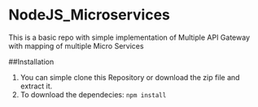 # NodeJS_Microservices
This is a basic repo with simple implementation of Multiple API Gateway with mapping of multiple Micro Services

##Installation
1) You can simple clone this Repository or download the zip file and extract it.
2) To download the dependecies: ```npm install```
